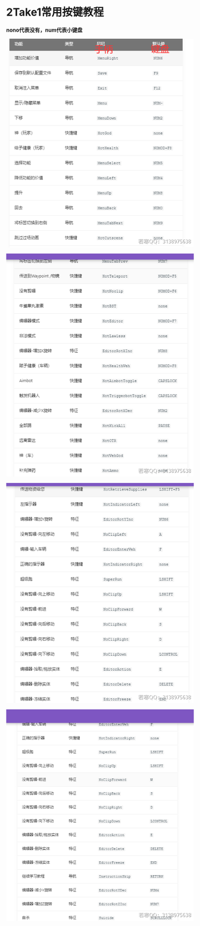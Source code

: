 # 2Take1常用按键教程

**nono代表没有，num代表小键盘**

![](<../../.gitbook/assets/image (26).png>)

![](<../../.gitbook/assets/image (44) (1).png>)

![](<../../.gitbook/assets/image (25) (1) (1) (1).png>)

![](<../../.gitbook/assets/image (28) (1).png>)

